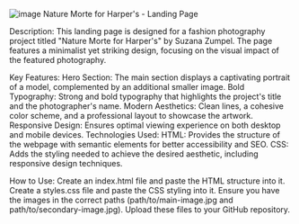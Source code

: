 ![image](https://github.com/user-attachments/assets/92fa0bc2-e5cb-47e0-8329-7b78fbc5ea1f)
Nature Morte for Harper's - Landing Page

Description:
This landing page is designed for a fashion photography project titled "Nature Morte for Harper's" by Suzana Zumpel. The page features a minimalist yet striking design, focusing on the visual impact of the featured photography.

Key Features:
Hero Section: The main section displays a captivating portrait of a model, complemented by an additional smaller image.
Bold Typography: Strong and bold typography that highlights the project's title and the photographer's name.
Modern Aesthetics: Clean lines, a cohesive color scheme, and a professional layout to showcase the artwork.
Responsive Design: Ensures optimal viewing experience on both desktop and mobile devices.
Technologies Used:
HTML: Provides the structure of the webpage with semantic elements for better accessibility and SEO.
CSS: Adds the styling needed to achieve the desired aesthetic, including responsive design techniques.

How to Use:
Create an index.html file and paste the HTML structure into it.
Create a styles.css file and paste the CSS styling into it.
Ensure you have the images in the correct paths (path/to/main-image.jpg and path/to/secondary-image.jpg).
Upload these files to your GitHub repository.
